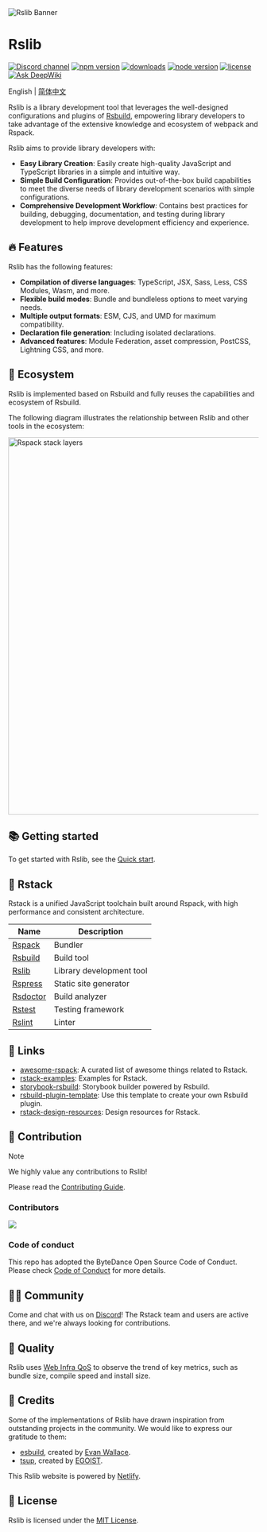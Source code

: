 <picture>
  <img alt="Rslib Banner" src="https://assets.rspack.rs/rslib/rslib-banner.png">
</picture>

# Rslib

<p>
  <a href="https://discord.gg/FQfm7VqU"><img src="https://img.shields.io/badge/chat-discord-blue?style=flat-square&logo=discord&colorA=564341&colorB=F8F5FF" alt="Discord channel" /></a>
  <a href="https://npmjs.com/package/@rslib/core?activeTab=readme"><img src="https://img.shields.io/npm/v/@rslib/core?style=flat-square&colorA=564341&colorB=F8F5FF" alt="npm version" /></a>
  <a href="https://npmcharts.com/compare/@rslib/core?minimal=true"><img src="https://img.shields.io/npm/dm/@rslib/core.svg?style=flat-square&colorA=564341&colorB=F8F5FF" alt="downloads" /></a>
  <a href="https://nodejs.org/en/about/previous-releases"><img src="https://img.shields.io/node/v/@rslib/core.svg?style=flat-square&colorA=564341&colorB=F8F5FF" alt="node version"></a>
  <a href="https://github.com/web-infra-dev/rslib/blob/main/LICENSE"><img src="https://img.shields.io/badge/License-MIT-blue.svg?style=flat-square&colorA=564341&colorB=F8F5FF" alt="license" /></a>
  <a href="https://deepwiki.com/web-infra-dev/rslib"><img src="https://deepwiki.com/badge.svg" alt="Ask DeepWiki" /></a>
</p>

English | [简体中文](./README.zh-CN.md)

Rslib is a library development tool that leverages the well-designed configurations and plugins of [Rsbuild](https://rsbuild.rs), empowering library developers to take advantage of the extensive knowledge and ecosystem of webpack and Rspack.

Rslib aims to provide library developers with:

- **Easy Library Creation**: Easily create high-quality JavaScript and TypeScript libraries in a simple and intuitive way.
- **Simple Build Configuration**: Provides out-of-the-box build capabilities to meet the diverse needs of library development scenarios with simple configurations.
- **Comprehensive Development Workflow**: Contains best practices for building, debugging, documentation, and testing during library development to help improve development efficiency and experience.

## 🔥 Features

Rslib has the following features:

- **Compilation of diverse languages**: TypeScript, JSX, Sass, Less, CSS Modules, Wasm, and more.
- **Flexible build modes**: Bundle and bundleless options to meet varying needs.
- **Multiple output formats**: ESM, CJS, and UMD for maximum compatibility.
- **Declaration file generation**: Including isolated declarations.
- **Advanced features**: Module Federation, asset compression, PostCSS, Lightning CSS, and more.

## 🎯 Ecosystem

Rslib is implemented based on Rsbuild and fully reuses the capabilities and ecosystem of Rsbuild.

The following diagram illustrates the relationship between Rslib and other tools in the ecosystem:

<img src="https://assets.rspack.rs/rsbuild/assets/rspack-stack-layers.png" alt="Rspack stack layers" width="760" />

## 📚 Getting started

To get started with Rslib, see the [Quick start](https://rslib.rs/guide/start/quick-start).

## 🦀 Rstack

Rstack is a unified JavaScript toolchain built around Rspack, with high performance and consistent architecture.

| Name                                                  | Description              |
| ----------------------------------------------------- | ------------------------ |
| [Rspack](https://github.com/web-infra-dev/rspack)     | Bundler                  |
| [Rsbuild](https://github.com/web-infra-dev/rsbuild)   | Build tool               |
| [Rslib](https://github.com/web-infra-dev/rslib)       | Library development tool |
| [Rspress](https://github.com/web-infra-dev/rspress)   | Static site generator    |
| [Rsdoctor](https://github.com/web-infra-dev/rsdoctor) | Build analyzer           |
| [Rstest](https://github.com/web-infra-dev/rstest)     | Testing framework        |
| [Rslint](https://github.com/web-infra-dev/rslint)     | Linter                   |

## 🔗 Links

- [awesome-rspack](https://github.com/web-infra-dev/awesome-rspack): A curated list of awesome things related to Rstack.
- [rstack-examples](https://github.com/rspack-contrib/rstack-examples): Examples for Rstack.
- [storybook-rsbuild](https://github.com/rspack-contrib/storybook-rsbuild): Storybook builder powered by Rsbuild.
- [rsbuild-plugin-template](https://github.com/rspack-contrib/rsbuild-plugin-template): Use this template to create your own Rsbuild plugin.
- [rstack-design-resources](https://github.com/rspack-contrib/rstack-design-resources): Design resources for Rstack.

## 🤝 Contribution

> [!NOTE]
> We highly value any contributions to Rslib!

Please read the [Contributing Guide](https://github.com/web-infra-dev/rslib/blob/main/CONTRIBUTING.md).

### Contributors

<a href="https://github.com/web-infra-dev/rslib/graphs/contributors" target="_blank">
  <img src="https://contrib.rocks/image?repo=web-infra-dev/rslib&columns=24">
</a>

### Code of conduct

This repo has adopted the ByteDance Open Source Code of Conduct. Please check [Code of Conduct](./CODE_OF_CONDUCT.md) for more details.

## 🧑‍💻 Community

Come and chat with us on [Discord](https://discord.gg/7uHaPXcVyV)! The Rstack team and users are active there, and we're always looking for contributions.

## 🌟 Quality

Rslib uses [Web Infra QoS](https://web-infra-qos.netlify.app?product=rslib&metrics=bundle-size) to observe the trend of key metrics, such as bundle size, compile speed and install size.

## 🙏 Credits

Some of the implementations of Rslib have drawn inspiration from outstanding projects in the community. We would like to express our gratitude to them:

- [esbuild](https://github.com/evanw/esbuild), created by [Evan Wallace](https://github.com/evanw).
- [tsup](https://github.com/egoist/tsup), created by [EGOIST](https://github.com/egoist).

This Rslib website is powered by [Netlify](https://www.netlify.com/).

## 📖 License

Rslib is licensed under the [MIT License](https://github.com/web-infra-dev/rslib/blob/main/LICENSE).
